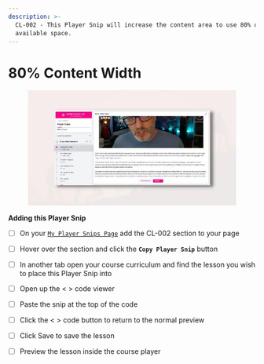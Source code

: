 ```yaml
---
description: >-
  CL-002 - This Player Snip will increase the content area to use 80% of the
  available space.
---
```


# 80% Content Width

<figure><img src="../../.gitbook/assets/164072custom_site_themesid13mIfX.jpeg" alt=""><figcaption></figcaption></figure>

**Adding this Player Snip**

* [ ] On your [`My Player Snips Page`](../../how-to-guides.md#how-to-create-a-my-snips-page) add the CL-002 section to your page
* [ ] Hover over the section and click the **`Copy Player Snip`** button
* [ ] In another tab open your course curriculum and find the lesson you wish to place this Player Snip into
* [ ] Open up the < > code viewer
* [ ] Paste the snip at the top of the code
* [ ] Click the < > code button to return to the normal preview
* [ ] Click Save to save the lesson
* [ ] Preview the lesson inside the course player

